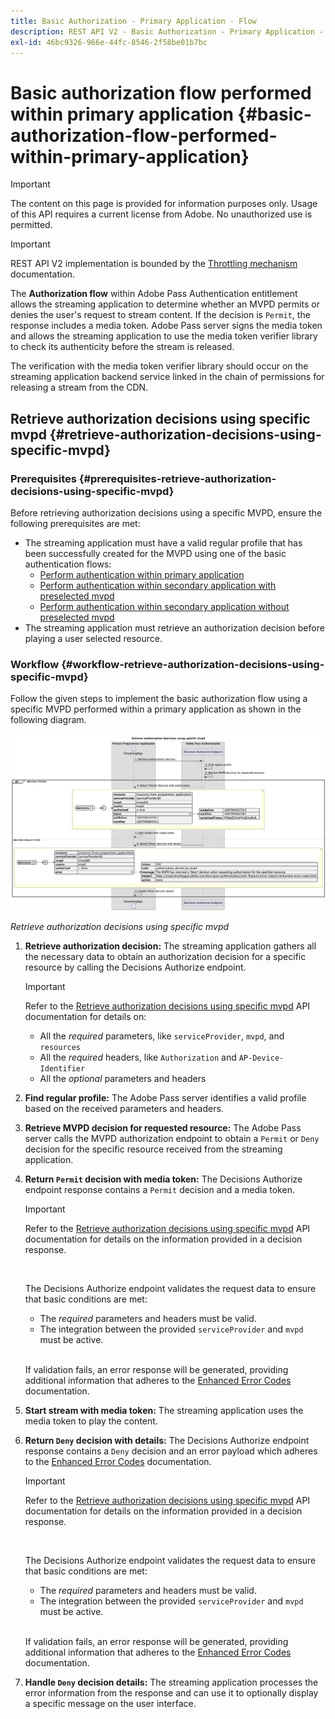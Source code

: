 ```yaml
---
title: Basic Authorization - Primary Application - Flow
description: REST API V2 - Basic Authorization - Primary Application - Flow
exl-id: 46bc9326-966e-44fc-8546-2f58be01b7bc
---
```

# Basic authorization flow performed within primary application {#basic-authorization-flow-performed-within-primary-application}

>[!IMPORTANT]
>
> The content on this page is provided for information purposes only. Usage of this API requires a current license from Adobe. No unauthorized use is permitted.

>[!IMPORTANT]
>
> REST API V2 implementation is bounded by the [Throttling mechanism](/help/authentication/throttling-mechanism.md) documentation.

The **Authorization flow** within Adobe Pass Authentication entitlement allows the streaming application to determine whether an MVPD permits or denies the user's request to stream content. If the decision is `Permit`, the response includes a media token. Adobe Pass server signs the media token and allows the streaming application to use the media token verifier library to check its authenticity before the stream is released.

The verification with the media token verifier library should occur on the streaming application backend service linked in the chain of permissions for releasing a stream from the CDN.

## Retrieve authorization decisions using specific mvpd {#retrieve-authorization-decisions-using-specific-mvpd}

### Prerequisites {#prerequisites-retrieve-authorization-decisions-using-specific-mvpd}

Before retrieving authorization decisions using a specific MVPD, ensure the following prerequisites are met:

* The streaming application must have a valid regular profile that has been successfully created for the MVPD using one of the basic authentication flows:
  * [Perform authentication within primary application](./rest-api-v2-basic-authentication-primary-application-flow.md)
  * [Perform authentication within secondary application with preselected mvpd](./rest-api-v2-basic-authentication-secondary-application-flow.md)
  * [Perform authentication within secondary application without preselected mvpd](./rest-api-v2-basic-authentication-secondary-application-flow.md)
* The streaming application must retrieve an authorization decision before playing a user selected resource.

### Workflow {#workflow-retrieve-authorization-decisions-using-specific-mvpd}

Follow the given steps to implement the basic authorization flow using a specific MVPD performed within a primary application as shown in the following diagram.

![Retrieve authorization decisions using specific mvpd](../../../assets/rest-api-v2/flows/basic-access-flows/rest-api-v2-retrieve-authorization-decisions-within-primary-application-using-specific-mvpd.png)

*Retrieve authorization decisions using specific mvpd*

1. **Retrieve authorization decision:** The streaming application gathers all the necessary data to obtain an authorization decision for a specific resource by calling the Decisions Authorize endpoint.

   >[!IMPORTANT]
   >
   > Refer to the [Retrieve authorization decisions using specific mvpd](../../apis/decisions-apis/rest-api-v2-decisions-apis-retrieve-authorization-decisions-using-specific-mvpd.md) API documentation for details on:
   >
   > * All the _required_ parameters, like `serviceProvider`, `mvpd`, and `resources`
   > * All the _required_ headers, like `Authorization` and `AP-Device-Identifier`
   > * All the _optional_ parameters and headers

1. **Find regular profile:** The Adobe Pass server identifies a valid profile based on the received parameters and headers.

1. **Retrieve MVPD decision for requested resource:** The Adobe Pass server calls the MVPD authorization endpoint to obtain a `Permit` or `Deny` decision for the specific resource received from the streaming application.

1. **Return `Permit` decision with media token:** The Decisions Authorize endpoint response contains a `Permit` decision and a media token.

   >[!IMPORTANT]
   >
   > Refer to the [Retrieve authorization decisions using specific mvpd](../../apis/decisions-apis/rest-api-v2-decisions-apis-retrieve-authorization-decisions-using-specific-mvpd.md) API documentation for details on the information provided in a decision response.
   > 
   > <br/>
   > 
   > The Decisions Authorize endpoint validates the request data to ensure that basic conditions are met:
   >
   > * The _required_ parameters and headers must be valid.
   > * The integration between the provided `serviceProvider` and `mvpd` must be active.
   >
   > <br/>
   > 
   > If validation fails, an error response will be generated, providing additional information that adheres to the [Enhanced Error Codes](../../../enhanced-error-codes.md) documentation.

1. **Start stream with media token:** The streaming application uses the media token to play the content.

1. **Return `Deny` decision with details:** The Decisions Authorize endpoint response contains a `Deny` decision and an error payload which adheres to the [Enhanced Error Codes](../../../enhanced-error-codes.md) documentation.

   >[!IMPORTANT]
   >
   > Refer to the [Retrieve authorization decisions using specific mvpd](../../apis/decisions-apis/rest-api-v2-decisions-apis-retrieve-authorization-decisions-using-specific-mvpd.md) API documentation for details on the information provided in a decision response.
   > 
   > <br/>
   > 
   > The Decisions Authorize endpoint validates the request data to ensure that basic conditions are met:
   >
   > * The _required_ parameters and headers must be valid.
   > * The integration between the provided `serviceProvider` and `mvpd` must be active.
   >
   > <br/>
   > 
   > If validation fails, an error response will be generated, providing additional information that adheres to the [Enhanced Error Codes](../../../enhanced-error-codes.md) documentation.

1. **Handle `Deny` decision details:** The streaming application processes the error information from the response and can use it to optionally display a specific message on the user interface.
